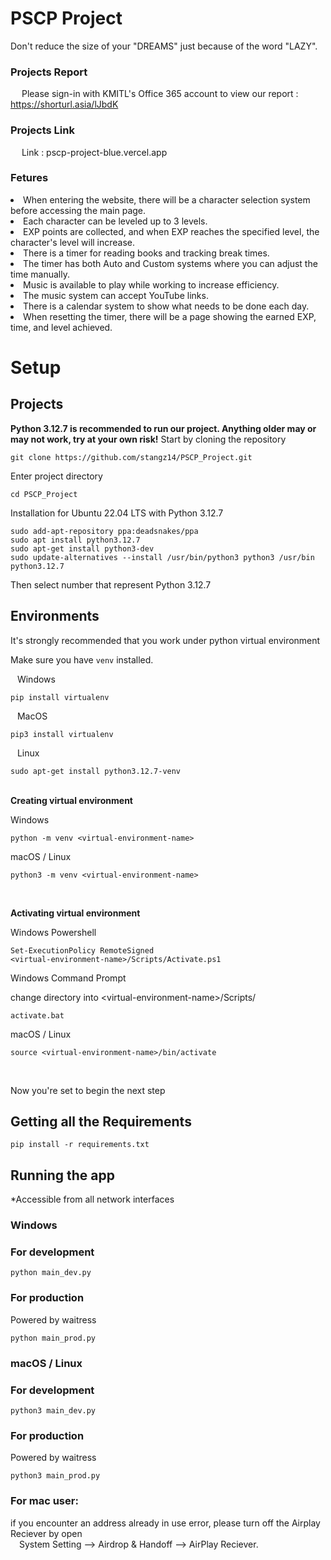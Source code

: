 # PSCP Project

Don't reduce the size of your "DREAMS" just because of the word "LAZY".

### Projects Report

&emsp; Please sign-in with KMITL's Office 365 account to view our report : https://shorturl.asia/lJbdK

### Projects Link

&emsp; Link : pscp-project-blue.vercel.app

### Fetures

<li>When entering the website, there will be a character selection system before accessing the main page.</li>
<li>Each character can be leveled up to 3 levels.</li>
<li>EXP points are collected, and when EXP reaches the specified level, the character's level will increase.</li>
<li>There is a timer for reading books and tracking break times.</li>
<li>The timer has both Auto and Custom systems where you can adjust the time manually.</li>
<li>Music is available to play while working to increase efficiency.</li>
<li>The music system can accept YouTube links.</li>
<li>There is a calendar system to show what needs to be done each day.</li>
<li>When resetting the timer, there will be a page showing the earned EXP, time, and level achieved.</li>

# Setup
## <b>Projects</b>
<b>Python 3.12.7 is recommended to run our project. Anything older may or may not work, try at your own risk!</b>
Start by cloning the repository

    git clone https://github.com/stangz14/PSCP_Project.git

Enter project directory

    cd PSCP_Project

Installation for Ubuntu 22.04 LTS with Python 3.12.7

    sudo add-apt-repository ppa:deadsnakes/ppa
    sudo apt install python3.12.7
    sudo apt-get install python3-dev
    sudo update-alternatives --install /usr/bin/python3 python3 /usr/bin python3.12.7
Then select number that represent Python 3.12.7

## <b>Environments</b>
It's strongly recommended that you work under python virtual environment

Make sure you have <code>venv</code> installed.

&ensp; Windows

    pip install virtualenv
    
&ensp; MacOS

    pip3 install virtualenv

&ensp; Linux

    sudo apt-get install python3.12.7-venv
<br/>
<b>Creating virtual environment</b>

Windows

    python -m venv <virtual-environment-name>

macOS / Linux

    python3 -m venv <virtual-environment-name>

<br/>

<b>Activating virtual environment</b>

Windows Powershell

    Set-ExecutionPolicy RemoteSigned
    <virtual-environment-name>/Scripts/Activate.ps1

Windows Command Prompt

change directory into \<virtual-environment-name\>/Scripts/

    activate.bat

macOS / Linux

    source <virtual-environment-name>/bin/activate
<br/>

Now you're set to begin the next step<br />

## <b>Getting all the Requirements</b>

    pip install -r requirements.txt

## <b>Running the app</b>
*Accessible from all network interfaces

### <b>Windows</b>

### <b>For development</b>
    python main_dev.py

### <b>For production</b>
Powered by waitress

    python main_prod.py

### <b>macOS / Linux</b>

### <b>For development</b>
    python3 main_dev.py

### <b>For production</b>
Powered by waitress

    python3 main_prod.py
### <b>For mac user:</b>
if you encounter an address already in use error, please turn off the Airplay Reciever by open  
&emsp;System Setting --> Airdrop & Handoff --> AirPlay Reciever.
